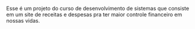 Esse é um projeto do curso de desenvolvimento de sistemas que consiste em um site de receitas e despesas pra ter maior controle financeiro em nossas vidas.
